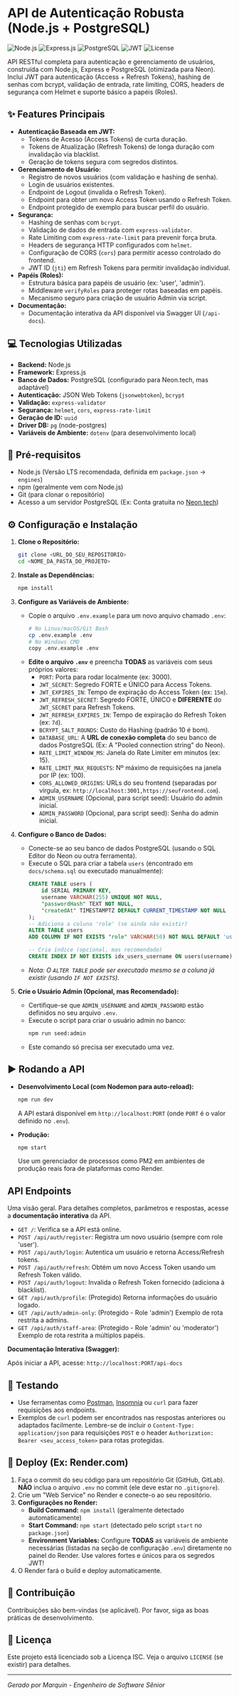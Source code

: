 ﻿# API de Autenticação Robusta (Node.js + PostgreSQL)

![Node.js](https://img.shields.io/badge/Node.js-LTS-green?style=for-the-badge&logo=node.js)
![Express.js](https://img.shields.io/badge/Express.js-4.x-blue?style=for-the-badge&logo=express)
![PostgreSQL](https://img.shields.io/badge/PostgreSQL-Neon-blue?style=for-the-badge&logo=postgresql)
![JWT](https://img.shields.io/badge/JWT-Auth-orange?style=for-the-badge&logo=jsonwebtokens)
![License](https://img.shields.io/badge/License-ISC-yellow?style=for-the-badge)

API RESTful completa para autenticação e gerenciamento de usuários, construída com Node.js, Express e PostgreSQL (otimizada para Neon). Inclui JWT para autenticação (Access + Refresh Tokens), hashing de senhas com bcrypt, validação de entrada, rate limiting, CORS, headers de segurança com Helmet e suporte básico a papéis (Roles).

## ✨ Features Principais

* **Autenticação Baseada em JWT:**
    * Tokens de Acesso (Access Tokens) de curta duração.
    * Tokens de Atualização (Refresh Tokens) de longa duração com invalidação via blacklist.
    * Geração de tokens segura com segredos distintos.
* **Gerenciamento de Usuário:**
    * Registro de novos usuários (com validação e hashing de senha).
    * Login de usuários existentes.
    * Endpoint de Logout (invalida o Refresh Token).
    * Endpoint para obter um novo Access Token usando o Refresh Token.
    * Endpoint protegido de exemplo para buscar perfil do usuário.
* **Segurança:**
    * Hashing de senhas com `bcrypt`.
    * Validação de dados de entrada com `express-validator`.
    * Rate Limiting com `express-rate-limit` para prevenir força bruta.
    * Headers de segurança HTTP configurados com `helmet`.
    * Configuração de CORS (`cors`) para permitir acesso controlado do frontend.
    * JWT ID (`jti`) em Refresh Tokens para permitir invalidação individual.
* **Papéis (Roles):**
    * Estrutura básica para papéis de usuário (ex: 'user', 'admin').
    * Middleware `verifyRoles` para proteger rotas baseadas em papéis.
    * Mecanismo seguro para criação de usuário Admin via script.
* **Documentação:**
    * Documentação interativa da API disponível via Swagger UI (`/api-docs`).

## 💻 Tecnologias Utilizadas

* **Backend:** Node.js
* **Framework:** Express.js
* **Banco de Dados:** PostgreSQL (configurado para Neon.tech, mas adaptável)
* **Autenticação:** JSON Web Tokens (`jsonwebtoken`), `bcrypt`
* **Validação:** `express-validator`
* **Segurança:** `helmet`, `cors`, `express-rate-limit`
* **Geração de ID:** `uuid`
* **Driver DB:** `pg` (node-postgres)
* **Variáveis de Ambiente:** `dotenv` (para desenvolvimento local)

## 🚀 Pré-requisitos

* Node.js (Versão LTS recomendada, definida em `package.json` -> `engines`)
* npm (geralmente vem com Node.js)
* Git (para clonar o repositório)
* Acesso a um servidor PostgreSQL (Ex: Conta gratuita no [Neon.tech](https://neon.tech/))

## ⚙️ Configuração e Instalação

1.  **Clone o Repositório:**
    ```bash
    git clone <URL_DO_SEU_REPOSITORIO>
    cd <NOME_DA_PASTA_DO_PROJETO>
    ```

2.  **Instale as Dependências:**
    ```bash
    npm install
    ```

3.  **Configure as Variáveis de Ambiente:**
    * Copie o arquivo `.env.example` para um novo arquivo chamado `.env`:
        ```bash
        # No Linux/macOS/Git Bash
        cp .env.example .env
        # No Windows CMD
        copy .env.example .env
        ```
    * **Edite o arquivo `.env`** e preencha **TODAS** as variáveis com seus próprios valores:
        * `PORT`: Porta para rodar localmente (ex: 3000).
        * `JWT_SECRET`: Segredo FORTE e ÚNICO para Access Tokens.
        * `JWT_EXPIRES_IN`: Tempo de expiração do Access Token (ex: `15m`).
        * `JWT_REFRESH_SECRET`: Segredo FORTE, ÚNICO e **DIFERENTE** do `JWT_SECRET` para Refresh Tokens.
        * `JWT_REFRESH_EXPIRES_IN`: Tempo de expiração do Refresh Token (ex: `7d`).
        * `BCRYPT_SALT_ROUNDS`: Custo do Hashing (padrão 10 é bom).
        * `DATABASE_URL`: A **URL de conexão completa** do seu banco de dados PostgreSQL (Ex: A "Pooled connection string" do Neon).
        * `RATE_LIMIT_WINDOW_MS`: Janela do Rate Limiter em minutos (ex: 15).
        * `RATE_LIMIT_MAX_REQUESTS`: Nº máximo de requisições na janela por IP (ex: 100).
        * `CORS_ALLOWED_ORIGINS`: URLs do seu frontend (separadas por vírgula, ex: `http://localhost:3001,https://seufrontend.com`).
        * `ADMIN_USERNAME` (Opcional, para script seed): Usuário do admin inicial.
        * `ADMIN_PASSWORD` (Opcional, para script seed): Senha do admin inicial.

4.  **Configure o Banco de Dados:**
    * Conecte-se ao seu banco de dados PostgreSQL (usando o SQL Editor do Neon ou outra ferramenta).
    * Execute o SQL para criar a tabela `users` (encontrado em `docs/schema.sql` ou executado manualmente):
        ```sql
        CREATE TABLE users (
            id SERIAL PRIMARY KEY,
            username VARCHAR(255) UNIQUE NOT NULL,
            "passwordHash" TEXT NOT NULL,
            "createdAt" TIMESTAMPTZ DEFAULT CURRENT_TIMESTAMP NOT NULL
        );
        -- Adiciona a coluna 'role' (se ainda não existir)
        ALTER TABLE users
        ADD COLUMN IF NOT EXISTS "role" VARCHAR(50) NOT NULL DEFAULT 'user';

        -- Cria índice (opcional, mas recomendado)
        CREATE INDEX IF NOT EXISTS idx_users_username ON users(username);
        ```
    * *Nota: O `ALTER TABLE` pode ser executado mesmo se a coluna já existir (usando `IF NOT EXISTS`).*

5.  **Crie o Usuário Admin (Opcional, mas Recomendado):**
    * Certifique-se que `ADMIN_USERNAME` and `ADMIN_PASSWORD` estão definidos no seu arquivo `.env`.
    * Execute o script para criar o usuário admin no banco:
        ```bash
        npm run seed:admin
        ```
    * Este comando só precisa ser executado uma vez.

## ▶️ Rodando a API

* **Desenvolvimento Local (com Nodemon para auto-reload):**
    ```bash
    npm run dev
    ```
  A API estará disponível em `http://localhost:PORT` (onde `PORT` é o valor definido no `.env`).

* **Produção:**
    ```bash
    npm start
    ```
  Use um gerenciador de processos como PM2 em ambientes de produção reais fora de plataformas como Render.

## <caption> API Endpoints

Uma visão geral. Para detalhes completos, parâmetros e respostas, acesse a **documentação interativa** da API.

* `GET /`: Verifica se a API está online.
* `POST /api/auth/register`: Registra um novo usuário (sempre com role 'user').
* `POST /api/auth/login`: Autentica um usuário e retorna Access/Refresh tokens.
* `POST /api/auth/refresh`: Obtém um novo Access Token usando um Refresh Token válido.
* `POST /api/auth/logout`: Invalida o Refresh Token fornecido (adiciona à blacklist).
* `GET /api/auth/profile`: (Protegido) Retorna informações do usuário logado.
* `GET /api/auth/admin-only`: (Protegido - Role 'admin') Exemplo de rota restrita a admins.
* `GET /api/auth/staff-area`: (Protegido - Role 'admin' ou 'moderator') Exemplo de rota restrita a múltiplos papéis.

**Documentação Interativa (Swagger):**

Após iniciar a API, acesse: `http://localhost:PORT/api-docs`

## 🧪 Testando

* Use ferramentas como [Postman](https://www.postman.com/), [Insomnia](https://insomnia.rest/) ou `curl` para fazer requisições aos endpoints.
* Exemplos de `curl` podem ser encontrados nas respostas anteriores ou adaptados facilmente. Lembre-se de incluir o `Content-Type: application/json` para requisições `POST` e o header `Authorization: Bearer <seu_access_token>` para rotas protegidas.

## 🚀 Deploy (Ex: Render.com)

1.  Faça o commit do seu código para um repositório Git (GitHub, GitLab). **NÃO** inclua o arquivo `.env` no commit (ele deve estar no `.gitignore`).
2.  Crie um "Web Service" no Render e conecte-o ao seu repositório.
3.  **Configurações no Render:**
    * **Build Command:** `npm install` (geralmente detectado automaticamente)
    * **Start Command:** `npm start` (detectado pelo script `start` no `package.json`)
    * **Environment Variables:** Configure **TODAS** as variáveis de ambiente necessárias (listadas na seção de configuração `.env`) diretamente no painel do Render. Use valores fortes e únicos para os segredos JWT!
4.  O Render fará o build e deploy automaticamente.

## 🤝 Contribuição

Contribuições são bem-vindas (se aplicável). Por favor, siga as boas práticas de desenvolvimento.

## 📄 Licença

Este projeto está licenciado sob a Licença ISC. Veja o arquivo `LICENSE` (se existir) para detalhes.

---
*Gerado por Marquin - Engenheiro de Software Sênior*